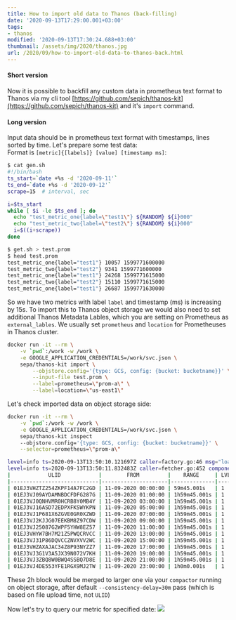 ```yaml
---
title: How to import old data to Thanos (back-filling)
date: '2020-09-13T17:29:00.001+03:00'
tags:
- thanos
modified: '2020-09-13T17:30:24.688+03:00'
thumbnail: /assets/img/2020/thanos.jpg
url: /2020/09/how-to-import-old-data-to-thanos-back.html
---
```

#### Short version
Now it is possible to backfill any custom data in prometheus text format to Thanos via my cli tool [https://github.com/sepich/thanos-kit](https://github.com/sepich/thanos-kit) and it's `import` command.

#### Long version
Input data should be in prometheus text format with timestamps, lines sorted by time. Let's prepare some test data:  
Format is `[metric]{[labels]} [value] [timestamp ms]`:
```bash
$ cat gen.sh
#!/bin/bash
ts_start=`date +%s -d '2020-09-11'`
ts_end=`date +%s -d '2020-09-12'`
scrape=15  # interval, sec

i=$ts_start
while [ $i -le $ts_end ]; do
  echo "test_metric_one{label=\"test1\"} ${RANDOM} ${i}000"
  echo "test_metric_two{label=\"test2\"} ${RANDOM} ${i}000"
  i=$((i+scrape))
done

$ get.sh > test.prom
$ head test.prom
test_metric_one{label="test1"} 10057 1599771600000
test_metric_two{label="test2"} 9341 1599771600000
test_metric_one{label="test1"} 24268 1599771615000
test_metric_two{label="test2"} 15110 1599771615000
test_metric_one{label="test1"} 26687 1599771630000
```

So we have two metrics with label `label` and timestamp (ms) is increasing by 15s. To import this to Thanos object storage we would also need to set additional Thanos Metadata Lables, which you are setting on Prometheus as `external_lables`. We usually set `prometheus` and `location` for Prometheuses in Thanos cluster.

```bash
docker run -it --rm \
    -v `pwd`:/work -w /work \
    -e GOOGLE_APPLICATION_CREDENTIALS=/work/svc.json \
    sepa/thanos-kit import \
        --objstore.config='{type: GCS, config: {bucket: bucketname}}' \
        --input-file test.prom \
        --label=prometheus=\"prom-a\" \
        --label=location=\"us-east1\"
```

Let's check imported data on object storage side:
```bash
docker run -it --rm \
    -v `pwd`:/work -w /work \
    -e GOOGLE_APPLICATION_CREDENTIALS=/work/svc.json \
    sepa/thanos-kit inspect
    --objstore.config='{type: GCS, config: {bucket: bucketname}}' \
    --selector=prometheus=\"prom-a\"

level=info ts=2020-09-13T13:50:10.121697Z caller=factory.go:46 msg="loading bucket configuration"
level=info ts=2020-09-13T13:50:11.832483Z caller=fetcher.go:452 component=block.BaseFetcher msg="successfully synchronized block metadata" duration=1.710190655s cached=235 returned=235 partial=1
|            ULID            |        FROM         |    RANGE     | LVL | RES | #SAMPLES | #CHUNKS |               LABELS                |    SRC     |
|----------------------------|---------------------|--------------|-----|-----|----------|---------|-------------------------------------|------------|
| 01EJ3VHZTZ254ZKPF14A7FC2GD | 11-09-2020 00:00:00 | 59m45.001s   | 1   | 0s  | 480      | 6       | location=us-east1,prometheus=prom-a | thanos-kit |
| 01EJ3VJ09AYDAMNBDCFDFG287G | 11-09-2020 01:00:00 | 1h59m45.001s | 1   | 0s  | 960      | 10      | location=us-east1,prometheus=prom-a | thanos-kit |
| 01EJ3VJ0QNHVMR0HCRB8Y0MB4Y | 11-09-2020 03:00:00 | 1h59m45.001s | 1   | 0s  | 960      | 10      | location=us-east1,prometheus=prom-a | thanos-kit |
| 01EJ3VJ16ASD72EDPXFKSWYKPN | 11-09-2020 05:00:00 | 1h59m45.001s | 1   | 0s  | 960      | 10      | location=us-east1,prometheus=prom-a | thanos-kit |
| 01EJ3VJ1P681X6ZGVE0GR0XZWD | 11-09-2020 07:00:00 | 1h59m45.001s | 1   | 0s  | 960      | 10      | location=us-east1,prometheus=prom-a | thanos-kit |
| 01EJ3VJ2KJJG07EEKBM8Z97CDW | 11-09-2020 09:00:00 | 1h59m45.001s | 1   | 0s  | 960      | 10      | location=us-east1,prometheus=prom-a | thanos-kit |
| 01EJ3VJ25087G2WPF5YHW8EZ57 | 11-09-2020 11:00:00 | 1h59m45.001s | 1   | 0s  | 960      | 10      | location=us-east1,prometheus=prom-a | thanos-kit |
| 01EJ3VHYW7BH7M21Z5PWQCRVCC | 11-09-2020 13:00:00 | 1h59m45.001s | 1   | 0s  | 960      | 10      | location=us-east1,prometheus=prom-a | thanos-kit |
| 01EJ3VJ31P86DQVCCZNVXVV2WC | 11-09-2020 15:00:00 | 1h59m45.001s | 1   | 0s  | 960      | 10      | location=us-east1,prometheus=prom-a | thanos-kit |
| 01EJ3VHZAXAJAC34Z8P93NYZZ7 | 11-09-2020 17:00:00 | 1h59m45.001s | 1   | 0s  | 960      | 10      | location=us-east1,prometheus=prom-a | thanos-kit |
| 01EJ3VJ3G1V3A5JX39N072V7KH | 11-09-2020 19:00:00 | 1h59m45.001s | 1   | 0s  | 960      | 10      | location=us-east1,prometheus=prom-a | thanos-kit |
| 01EJ3VJ3ZBQ8W0BWQ4SSBQ7D8E | 11-09-2020 21:00:00 | 1h59m45.001s | 1   | 0s  | 960      | 10      | location=us-east1,prometheus=prom-a | thanos-kit |
| 01EJ3VJ4DE553YFE1RGX9MJ2TW | 11-09-2020 23:00:00 | 1h0m0.001s   | 1   | 0s  | 482      | 6       | location=us-east1,prometheus=prom-a | thanos-kit |
```
These 2h block would be merged to larger one via your `compactor` running on object storage, after default `--consistency-delay=30m` pass (which is based on file upload time, not `ULID`)

Now let's try to query our metric for specified date:
![](/assets/img/2020/thanos.jpg)

